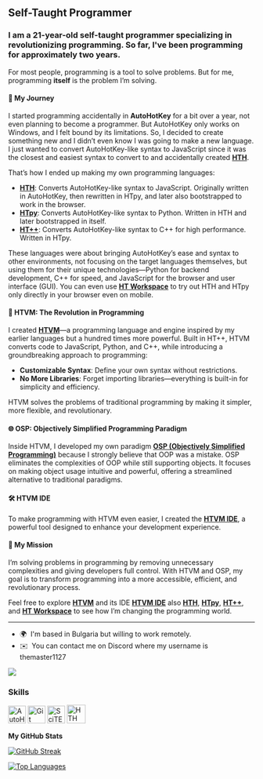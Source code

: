 **Self-Taught Programmer**
------------------

### I am a 21-year-old self-taught programmer specializing in revolutionizing programming. So far, I've been programming for approximately **two years**.

For most people, programming is a tool to solve problems. But for me, programming **itself** is the problem I’m solving.  

#### 🌟 My Journey  
I started programming accidentally in **AutoHotKey** for a bit over a year, not even planning to become a programmer. But AutoHotKey only works on Windows, and I felt bound by its limitations. So, I decided to create something new and I didn’t even know I was going to make a new language. I just wanted to convert AutoHotKey-like syntax to JavaScript since it was the closest and easiest syntax to convert to and accidentally created **[HTH](https://github.com/TheMaster1127/HTH)**. 


That’s how I ended up making my own programming languages:  
- **[HTH](https://github.com/TheMaster1127/HTH)**: Converts AutoHotKey-like syntax to JavaScript. Originally written in AutoHotKey, then rewritten in HTpy, and later also bootstrapped to work in the browser.  
- **[HTpy](https://github.com/TheMaster1127/HTpy)**: Converts AutoHotKey-like syntax to Python. Written in HTH and later bootstrapped in itself.  
- **[HT++](https://github.com/TheMaster1127/HT-plus-plus)**: Converts AutoHotKey-like syntax to C++ for high performance. Written in HTpy.  

These languages were about bringing AutoHotKey’s ease and syntax to other environments, not focusing on the target languages themselves, but using them for their unique technologies—Python for backend development, C++ for speed, and JavaScript for the browser and user interface (GUI). You can even use **[HT Workspace](https://github.com/TheMaster1127/HT-Workspace)** to try out HTH and HTpy only directly in your browser even on mobile.  

#### 🚀 HTVM: The Revolution in Programming  
I created **[HTVM](https://github.com/TheMaster1127/HTVM)**—a programming language and engine inspired by my earlier languages but a hundred times more powerful. Built in HT++, HTVM converts code to JavaScript, Python, and C++, while introducing a groundbreaking approach to programming:  
- **Customizable Syntax**: Define your own syntax without restrictions.  
- **No More Libraries**: Forget importing libraries—everything is built-in for simplicity and efficiency.  

HTVM solves the problems of traditional programming by making it simpler, more flexible, and revolutionary.  

#### 🌐 OSP: Objectively Simplified Programming Paradigm
Inside HTVM, I developed my own paradigm **[OSP (Objectively Simplified Programming)](https://github.com/TheMaster1127/HTVM/blob/main/DOCUMENTATION.md#osp-objectively-simplified-programming-paradigm)** because I strongly believe that OOP was a mistake. OSP eliminates the complexities of OOP while still supporting objects. It focuses on making object usage intuitive and powerful, offering a streamlined alternative to traditional paradigms.  

#### 🛠️ HTVM IDE  
To make programming with HTVM even easier, I created the **[HTVM IDE](https://github.com/TheMaster1127/HTVM/blob/main/README.md#htvm-ide)**, a powerful tool designed to enhance your development experience.  

#### 🚀 My Mission  
I’m solving problems in programming by removing unnecessary complexities and giving developers full control. With HTVM and OSP, my goal is to transform programming into a more accessible, efficient, and revolutionary process.  

Feel free to explore **[HTVM](https://github.com/TheMaster1127/HTVM)** and its IDE **[HTVM IDE](https://github.com/TheMaster1127/HTVM/blob/main/README.md#htvm-ide)** also **[HTH](https://github.com/TheMaster1127/HTH)**, **[HTpy](https://github.com/TheMaster1127/HTpy)**, **[HT++](https://github.com/TheMaster1127/HT-plus-plus)**, and **[HT Workspace](https://github.com/TheMaster1127/HT-Workspace)** to see how I’m changing the programming world.  

---

* 🌍  I'm based in Bulgaria but willing to work remotely.
* ✉️  You can contact me on Discord where my username is themaster1127

<a href="https://www.github.com/TheMaster1127" target="_blank" rel="noreferrer"><img
src="https://img.shields.io/github/followers/TheMaster1127?logo=github&style=for-the-badge&color=3382ed&labelColor=000000" /></a>

### Skills

<p align="left">
  <a href="https://www.autohotkey.com/" target="_blank" rel="noreferrer"><img src="https://i.imgur.com/tjPOPhB.png" width="36" height="36" alt="AutoHotKey" /></a>
  <a href="https://git-scm.com/" target="_blank" rel="noreferrer"><img src="https://raw.githubusercontent.com/danielcranney/readme-generator/main/public/icons/skills/git-colored.svg" width="36" height="36" alt="Git" /></a>
  <a href="https://www.autohotkey.com/scite4ahk/" target="_blank" rel="noreferrer"><img src="https://files.wsnhapps.com/SciTE/SciTE4AutoHotkey.png" width="36" height="36" alt="SciTE for AutoHotkey" /></a>
  <a href="https://github.com/TheMaster1127/HTH" target="_blank" rel="noreferrer"><img src="https://i.ibb.co/hWW8qr9/oie-n-Pzb0-FNCEERl.png" width="38" height="38" alt="HTH" /></a>
</p>

<b>My GitHub Stats</b>

[![GitHub Streak](https://streak-stats.demolab.com/?user=TheMaster1127&theme=dark)](https://git.io/streak-stats)

<a href="https://github.com/TheMaster1127" align="left"><img src="https://github-readme-stats.vercel.app/api/top-langs/?username=TheMaster1127&langs_count=10&title_color=FFA500&text_color=ffffff&icon_color=FFA500&bg_color=1A1B27&hide_border=true&locale=en&custom_title=Top%20Languages" alt="Top Languages" /></a>
